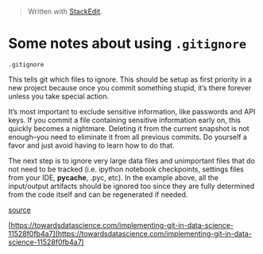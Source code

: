> Written with [StackEdit](https://stackedit.io/).

# Some notes about using `.gitignore`

`.gitignore`

This tells git which files to ignore. This should be setup as first priority in a new project because once you commit something stupid, it’s there forever unless you take special action.

It’s most important to exclude sensitive information, like passwords and API keys. If you commit a file containing sensitive information early on, this quickly becomes a nightmare. Deleting it from the current snapshot is not enough–you need to eliminate it from all previous commits. Do yourself a favor and just avoid having to learn how to do that.

The next step is to ignore very large data files and unimportant files that do not need to be tracked (i.e. ipython notebook checkpoints, settings files from your IDE, __pycache__, .pyc, etc). In the example above, all the input/output artifacts should be ignored too since they are fully determined from the code itself and can be regenerated if needed.

[source]()

[https://towardsdatascience.com/implementing-git-in-data-science-11528f0fb4a7](https://towardsdatascience.com/implementing-git-in-data-science-11528f0fb4a7)
<!--stackedit_data:
eyJoaXN0b3J5IjpbODE3MzE5ODQyXX0=
-->